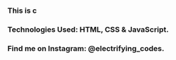 ### This is c

### Technologies Used: HTML, CSS & JavaScript.

### Find me on Instagram: @electrifying_codes.
